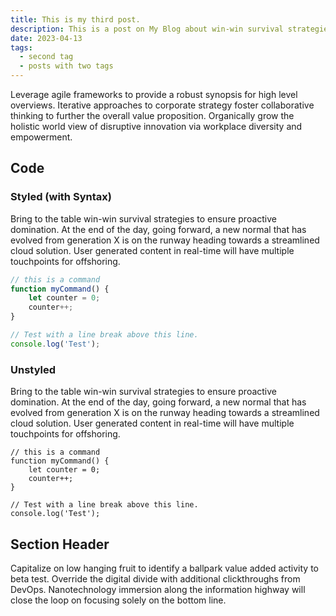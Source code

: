 ```yaml
---
title: This is my third post.
description: This is a post on My Blog about win-win survival strategies.
date: 2023-04-13
tags:
  - second tag
  - posts with two tags
---
```

Leverage agile frameworks to provide a robust synopsis for high level overviews. Iterative approaches to corporate strategy foster collaborative thinking to further the overall value proposition. Organically grow the holistic world view of disruptive innovation via workplace diversity and empowerment.

## Code

### Styled (with Syntax)

Bring to the table win-win survival strategies to ensure proactive domination. At the end of the day, going forward, a new normal that has evolved from generation X is on the runway heading towards a streamlined cloud solution. User generated content in real-time will have multiple touchpoints for offshoring.

```js
// this is a command
function myCommand() {
	let counter = 0;
	counter++;
}

// Test with a line break above this line.
console.log('Test');
```

### Unstyled

Bring to the table win-win survival strategies to ensure proactive domination. At the end of the day, going forward, a new normal that has evolved from generation X is on the runway heading towards a streamlined cloud solution. User generated content in real-time will have multiple touchpoints for offshoring.

```
// this is a command
function myCommand() {
	let counter = 0;
	counter++;
}

// Test with a line break above this line.
console.log('Test');
```

## Section Header

Capitalize on low hanging fruit to identify a ballpark value added activity to beta test. Override the digital divide with additional clickthroughs from DevOps. Nanotechnology immersion along the information highway will close the loop on focusing solely on the bottom line.
